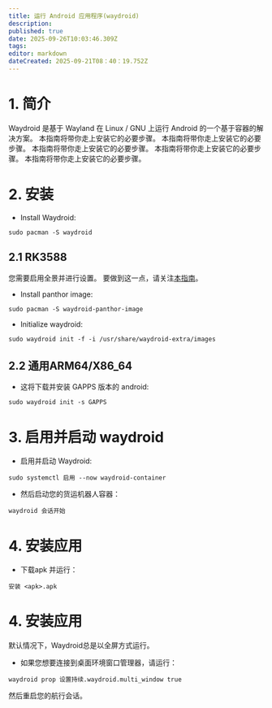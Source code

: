 ```yaml
---
title: 运行 Android 应用程序(waydroid)
description:
published: true
date: 2025-09-26T10:03:46.309Z
tags:
editor: markdown
dateCreated: 2025-09-21T08：40：19.752Z
---
```


# 1. 简介

Waydroid 是基于 Wayland 在 Linux / GNU 上运行 Android 的一个基于容器的解决方案。 本指南将带你走上安装它的必要步骤。 本指南将带你走上安装它的必要步骤。 本指南将带你走上安装它的必要步骤。 本指南将带你走上安装它的必要步骤。 本指南将带你走上安装它的必要步骤。

# 2. 安装

- Install Waydroid:

```
sudo pacman -S waydroid
```

## 2.1 RK3588

您需要启用全景并进行设置。 要做到这一点，请关注[本指南](/how-to/how-to-setup-panthor)。

- Install panthor image:

```
sudo pacman -S waydroid-panthor-image
```

- Initialize waydroid:

```
sudo waydroid init -f -i /usr/share/waydroid-extra/images
```

## 2.2 通用ARM64/X86_64

- 这将下载并安装 GAPPS 版本的 android:

```
sudo waydroid init -s GAPPS
```

# 3. 启用并启动 waydroid

- 启用并启动 Waydroid:

```
sudo systemctl 启用 --now waydroid-container
```

- 然后启动您的货运机器人容器：

```
waydroid 会话开始
```

# 4. 安装应用

- 下载apk 并运行：

```
安装 <apk>.apk
```

# 4. 安装应用

默认情况下，Waydroid总是以全屏方式运行。

- 如果您想要连接到桌面环境窗口管理器，请运行：

```
waydroid prop 设置持续.waydroid.multi_window true
```

然后重启您的航行会话。
